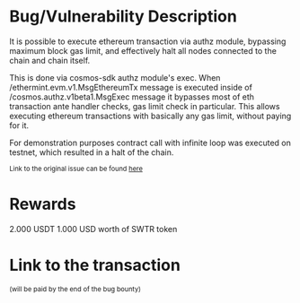 # Bug/Vulnerability Description

It is possible to execute ethereum transaction via authz module, bypassing maximum block gas limit, and effectively halt all nodes connected to the chain and chain itself.

This is done via cosmos-sdk authz module's exec. When /ethermint.evm.v1.MsgEthereumTx message is executed inside of /cosmos.authz.v1beta1.MsgExec message it bypasses most of eth transaction ante handler checks, gas limit check in particular. This allows executing ethereum transactions with basically any gas limit, without paying for it.

For demonstration purposes contract call with infinite loop was executed on testnet, which resulted in a halt of the chain.

<sub>Link to the original issue can be found [here](https://github.com/SigmaGmbH/swisstronik-evm-module/issues/11)</sub>

# Rewards

2.000 USDT
1.000 USD worth of SWTR token

# Link to the transaction

<sub>(will be paid by the end of the bug bounty)</sub>
